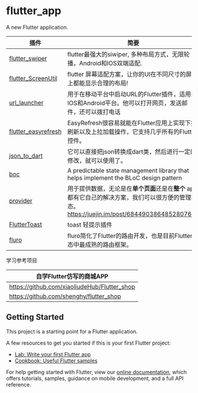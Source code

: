 # flutter_app

A new Flutter application.

| 插件                                                         | 简要                                                         |
| ------------------------------------------------------------ | ------------------------------------------------------------ |
| [flutter_swiper](https://github.com/best-flutter/flutter_swiper) | flutter最强大的siwiper, 多种布局方式，无限轮播，Android和IOS双端适配. |
| [flutter_ScreenUtil](https://github.com/OpenFlutter/flutter_screenutil) | flutter 屏幕适配方案，让你的UI在不同尺寸的屏幕上都能显示合理的布局! |
| [url_launcher](https://github.com/flutter/plugins/tree/master/packages/url_launcher) | 用于在移动平台中启动URL的Flutter插件，适用于IOS和Android平台。他可以打开网页，发送邮件，还可以拨打电话 |
| [flutter_easyrefresh](https://github.com/xuelongqy/flutter_easyrefresh) | EasyRefresh很容易就能在Flutter应用上实现下拉刷新以及上拉加载操作，它支持几乎所有的Flutter控件。 |
| [json_to_dart](https://javiercbk.github.io/json_to_dart/)    | 它可以直接把json转换成dart类，然后进行一定的修改，就可以使用了。 |
| [boc](https://github.com/felangel/bloc)                      | A predictable state management library that helps implement the BLoC design pattern |
| [provider](https://github.com/rrousselGit/provider)          | 用于提供数据，无论是在**单个页面**还是在**整个** app 都有它自己的解决方案，我们可以很方便的管理状态。https://juejin.im/post/6844903864852807694 |
| [FlutterToast](https://github.com/ponnamkarthik/FlutterToast) | toast 轻提示插件                                             |
| [fluro](https://github.com/theyakka/fluro)                   | fluro简化了Flutter的路由开发，也是目前Flutter生态中最成熟的路由框架。 |

学习参考项目

| 自学Flutter仿写的商城APP                     |
| -------------------------------------------- |
| https://github.com/xiaoliudeHub/Flutter_shop |
| https://github.com/shenghy/flutter_shop |

## Getting Started

This project is a starting point for a Flutter application.

A few resources to get you started if this is your first Flutter project:

- [Lab: Write your first Flutter app](https://flutter.dev/docs/get-started/codelab)
- [Cookbook: Useful Flutter samples](https://flutter.dev/docs/cookbook)

For help getting started with Flutter, view our
[online documentation](https://flutter.dev/docs), which offers tutorials,
samples, guidance on mobile development, and a full API reference.
